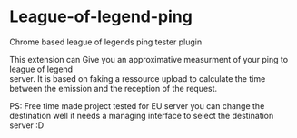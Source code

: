 # League-of-legend-ping
Chrome based league of legends ping tester plugin

This extension can Give you an approximative measurment of your ping to league of legend  
server.
It is based on faking a ressource upload to calculate the time between the emission and the reception of the request.


PS: Free time made project tested for EU server you can change the destination well it needs a managing interface to select the destination server :D
